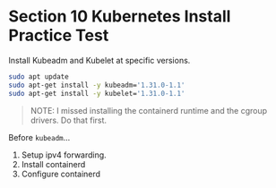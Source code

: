 # Section 10 Kubernetes Install Practice Test

Install Kubeadm and Kubelet at specific versions.

```sh
sudo apt update
sudo apt-get install -y kubeadm='1.31.0-1.1'
sudo apt-get install -y kubelet='1.31.0-1.1'
```

> NOTE: I missed installing the containerd runtime and the cgroup drivers. Do that first.

Before `kubeadm`...

1. Setup ipv4 forwarding.
2. Install containerd
3. Configure containerd
